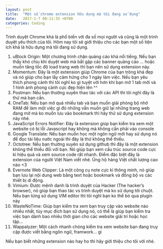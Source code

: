 ```yaml
---
layout: post
title:  "Một số chrome extension hữu dụng mà tôi đang sử dụng"
date:   2017-1-7 00:11:33 +0700
categories: Coding
---
```

Trình duyệt Chrome khá là phổ biến với đa số mọi người và cũng là một trình duyệt yêu thích của tôi. Hôm nay tôi sẽ giới thiệu cho các bạn một số tiện ích khá là hữu dụng mà tôi đang sử dụng.


1. uBlock Origin: Một chương trình chặn quảng cáo khá nổi tiếng. Nếu bạn thấy khó chịu khi duyệt web mà bắt gặp các banner quảng cáo … hoặc muốn tăng tốc độ load trang web thì bạn nên sử dụng extension này.
2. Momentum: Đây là một extension giúp Chrome của bạn trông khá đẹp và nó giúp cho bạn lấy cảm hứng cho 1 ngày làm việc. Nếu bạn yêu thích phong cảnh thì tôi nghĩ ko gì tuyệt vời hơn khi bạn mở 1 tab mới và 1 hình ảnh phong cảnh cực đẹp hiện lên ^^
3. Postman: Nếu bạn thường xuyên thao tác với các API thì tôi nghĩ đây là thứ mà bạn cần.
4. OneTab: Nếu bạn mở quá nhiều tab và bạn muốn giải phóng bộ nhớ RAM để làm một việc gì đó những vẫn muốn giữ lại những trang web đang mở mà ko muốn lưu vào bookmark thì hãy thử sử dụng extension này nhé.
5. JavaScript Errors Notifier: Đây là extension giúp bạn kiểm tra xem một website có bị lỗi Javascript hay không mà không cần phải vào console
6. Google Translate: Nếu bạn muốn học một ngôn ngữ mới hay sử dụng nó để đọc tài liệu nước ngoài thì đây là thứ không thể thiếu.
7. Octotree: Nếu bạn thường xuyên sử dụng github thì đây là một extension không thể thiếu đối với bạn. Nó giúp bạn xem cấu trúc source code cực kì hiệu quả và xem source code rất nhanh. Điểm đặc biệt đây là extension của người Việt Nam viết nhé. Ủng hộ hàng Việt chất lượng cao nào <3
8. Evernote Web Clipper: Là một công cụ note cực kì thông minh, nó giúp bạn lưu lại nội dung web bằng text hoặc bookmark và đồng bộ vs các thiết bị di động.
9. Vimium: Được mệnh danh là trình duyệt của Hacker (The hacker’s browser), nó giúp bạn thao tác vs trình duyệt mà ko sử dụng tới chuột. Nếu bạn từng sử dụng VIM editor thì tôi nghĩ bạn ko thể bỏ qua plugin này
10. WasteNoTime: Giúp bạn kiểm tra xem bạn truy cập vào website nào nhiều nhất, tùy mục đích bạn sử dụng nó, có thể là giúp bạn kiểm tra việc bạn dành bao nhiêu thời gian cho các website giải trí hoặc học tập…
11. Wappalyzer: Một cách nhanh chóng kiểm tra xem website bạn đang truy cập được viết bằng ngôn ngữ, framwork… gì

Nếu bạn biết những extension nào hay ho thì hãy giới thiệu cho tôi với nhé.
